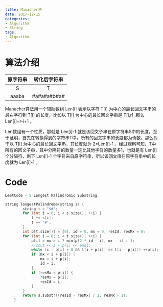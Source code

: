 ```yaml
---
title: Manacher法
date: 2017-12-15
categories:
- Algorithm
- String
tags: 
- Algorithm
---
```


# 算法介绍

| 原字符串 | 转化后字符串 |
| :------: | :----------: |
|    S     |      T       |
|  aaaba   | #a#a#a#b#a#  |
<!-- more -->
Manacher算法用一个辅助数组 Len[i] 表示以字符 T[i] 为中心的最长回文字串的最右字符到 T[i] 的长度，比如以 T[i] 为中心的最长回文字串是 T[l,r] ,那么 Len[i]=r-i+1 。

Len数组有一个性质，那就是 Len[i]-1 就是该回文子串在原字符串S中的长度，至于证明，首先在转换得到的字符串T中，所有的回文字串的长度都为奇数，那么对于以 T[i] 为中心的最长回文字串，其长度就为 2*Len[i]-1 ，经过观察可知，T中所有的回文子串，其中分隔符的数量一定比其他字符的数量多1，也就是有 Len[i] 个分隔符，剩下 Len[i]-1 个字符来自原字符串，所以该回文串在原字符串中的长度就为 Len[i]-1 。



# Code
```c++
LeetCode - 5 Longest Palindromic Substring

string longestPalindrome(string s) {
        string t = "$#";
        for (int i = 0; i < s.size(); ++i) {
            t += s[i];
            t += '#';
        }
        int p[t.size()] = {0}, id = 0, mx = 0, resId, resMx = 0;
        for (int i = 0; i < t.size(); ++i) {
            p[i] = mx > i ? min(p[2 * id - i], mx - i) : 1;
            //cout << i - p[i] << endl;
            while (i - p[i] > 0 && t[i + p[i]] == t[i - p[i]]) ++p[i];
            if (mx < i + p[i]) {
                mx = i + p[i];
                id = i;
            }
            if (resMx < p[i]) {
                resMx = p[i];
                resId = i;
            }
        }
        return s.substr((resId - resMx) / 2, resMx - 1);
    }
```